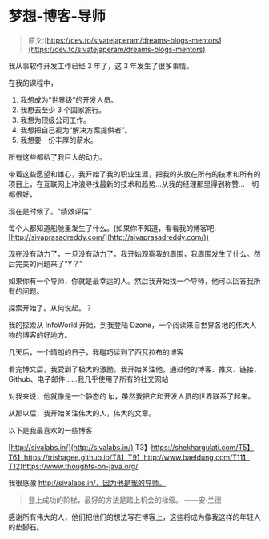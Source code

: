 # 梦想-博客-导师

> 原文:[https://dev.to/sivatejaperam/dreams-blogs-mentors](https://dev.to/sivatejaperam/dreams-blogs-mentors)

我从事软件开发工作已经 3 年了，这 3 年发生了很多事情。

在我的课程中，

1.  我想成为“世界级”的开发人员。
2.  我想去至少 3 个国家旅行。
3.  我想为顶级公司工作。
4.  我想把自己视为“解决方案提供者”。
5.  我想要一份丰厚的薪水。

所有这些都给了我巨大的动力。

带着这些愿望和雄心，我开始了我的职业生涯，把我的头放在所有的技术和所有的项目上，在互联网上冲浪寻找最新的技术和趋势…从我的经理那里得到称赞…一切都很好，

现在是时候了。“绩效评估”

每个人都知道船舱里发生了什么。(如果你不知道，看看我的博客吧:[http://sivaprasadreddy.com/](http://sivaprasadreddy.com/))

现在没有动力了，一旦没有动力了，我开始观察我的周围，我周围发生了什么。然后完美的问题来了“Y？”

如果你有一个导师，你就是最幸运的人。然后我开始找一个导师，他可以回答我所有的问题。

探索开始了。从何说起。？

我的探索从 InfoWorld 开始，到我登陆 Dzone，一个阅读来自世界各地的伟大人物的博客的好地方。

几天后，一个晴朗的日子，我碰巧读到了西瓦拉布的博客

看完博文后，我受到了极大的激励。我开始关注他，通过他的博客、推文、链接、Github、电子邮件……我几乎使用了所有的社交网站

对我来说，他就像是一个静态的 Ip，虽然我把它和开发人员的世界联系了起来。

从那以后，我开始关注伟大的人，伟大的文章。

以下是我最喜欢的一些博客

[http://sivalabs.in/](http://sivalabs.in/)
T3】https://shekhargulati.com/T5】T6】https://trishagee.github.io/T8】T9】http://www.baeldung.com/T11】T12)https://www.thoughts-on-java.org/

我很感激 http://sivalabs.in/，因为他是我的导师。

> 登上成功的阶梯，最好的方法是踏上机会的梯级。
> ——安·兰德

感谢所有伟大的人，他们把他们的想法写在博客上，这些将成为像我这样的年轻人的垫脚石。